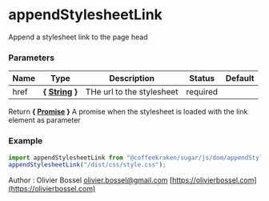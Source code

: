 # appendStylesheetLink

Append a stylesheet link to the page head

### Parameters

| Name | Type                                                                                                   | Description               | Status   | Default |
| ---- | ------------------------------------------------------------------------------------------------------ | ------------------------- | -------- | ------- |
| href | **{ [String](https://developer.mozilla.org/fr/docs/Web/JavaScript/Reference/Objets_globaux/String) }** | THe url to the stylesheet | required |

Return **{ [Promise](https://developer.mozilla.org/fr/docs/Web/JavaScript/Reference/Objets_globaux/Promise) }** A promise when the stylesheet is loaded with the link element as parameter

### Example

```js
import appendStylesheetLink from "@coffeekraken/sugar/js/dom/appendStylesheetLink";
appendStylesheetLink("/dist/css/style.css");
```

Author : Olivier Bossel [olivier.bossel@gmail.com](mailto:olivier.bossel@gmail.com) [https://olivierbossel.com](https://olivierbossel.com)

